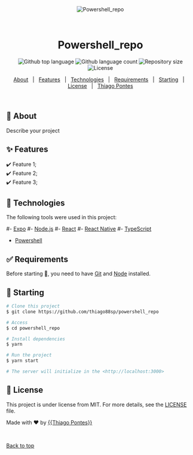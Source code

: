 <div align="center" id="top"> 
  <img src="./.github/app.gif" alt="Powershell_repo" />

  &#xa0;

  <!-- <a href="https://powershell_repo.netlify.app">Demo</a> -->
</div>

<h1 align="center">Powershell_repo</h1>

<p align="center">
  <img alt="Github top language" src="https://img.shields.io/github/languages/top/{{thiago88sp}}/powershell_repo?color=56BEB8">

  <img alt="Github language count" src="https://img.shields.io/github/languages/count/{{thiago88sp}}/powershell_repo?color=56BEB8">

  <img alt="Repository size" src="https://img.shields.io/github/repo-size/{{thiago88sp}}/powershell_repo?color=56BEB8">

  <img alt="License" src="https://img.shields.io/github/license/{{thiago88sp}}/powershell_repo?color=56BEB8">

  <!-- <img alt="Github issues" src="https://img.shields.io/github/issues/{{thiago88sp}}/powershell_repo?color=56BEB8" /> -->

  <!-- <img alt="Github forks" src="https://img.shields.io/github/forks/{{thiago88sp}}/powershell_repo?color=56BEB8" /> -->

  <!-- <img alt="Github stars" src="https://img.shields.io/github/stars/{{thiago88sp}}/powershell_repo?color=56BEB8" /> -->
</p>

<!-- Status -->

<!-- <h4 align="center"> 
	🚧  Powershell_repo 🚀 Under construction...  🚧
</h4> 

<hr> -->

<p align="center">
  <a href="#dart-about">About</a> &#xa0; | &#xa0; 
  <a href="#sparkles-features">Features</a> &#xa0; | &#xa0;
  <a href="#rocket-technologies">Technologies</a> &#xa0; | &#xa0;
  <a href="#white_check_mark-requirements">Requirements</a> &#xa0; | &#xa0;
  <a href="#checkered_flag-starting">Starting</a> &#xa0; | &#xa0;
  <a href="#memo-license">License</a> &#xa0; | &#xa0;
  <a href="https://github.com/thiago88sp}}" target="_blank">Thiago Pontes</a>
</p>

<br>

## :dart: About ##

Describe your project

## :sparkles: Features ##

:heavy_check_mark: Feature 1;\
:heavy_check_mark: Feature 2;\
:heavy_check_mark: Feature 3;

## :rocket: Technologies ##

The following tools were used in this project:

#- [Expo](https://expo.io/)
#- [Node.js](https://nodejs.org/en/)
#- [React](https://pt-br.reactjs.org/)
#- [React Native](https://reactnative.dev/)
#- [TypeScript](https://www.typescriptlang.org/)

- [Powershell](https://www.powershellgallery.com/)


## :white_check_mark: Requirements ##

Before starting :checkered_flag:, you need to have [Git](https://git-scm.com) and [Node](https://nodejs.org/en/) installed.

## :checkered_flag: Starting ##

```bash
# Clone this project
$ git clone https://github.com/thiago88sp/powershell_repo

# Access
$ cd powershell_repo

# Install dependencies
$ yarn

# Run the project
$ yarn start

# The server will initialize in the <http://localhost:3000>
```

## :memo: License ##

This project is under license from MIT. For more details, see the [LICENSE](LICENSE.md) file.


Made with :heart: by <a href="https://github.com/thiago88sp" target="_blank">{{Thiago Pontes}}</a>

&#xa0;

<a href="#top">Back to top</a>